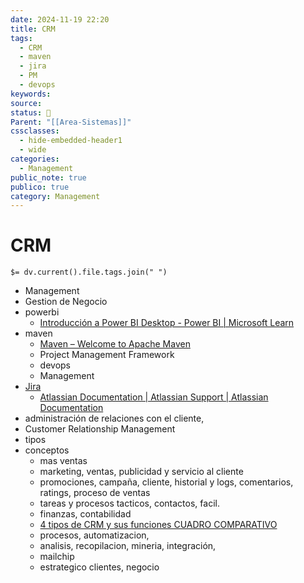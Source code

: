 ```yaml
---
date: 2024-11-19 22:20
title: CRM
tags:
  - CRM
  - maven
  - jira
  - PM
  - devops
keywords: 
source: 
status: 📌
Parent: "[[Area-Sistemas]]"
cssclasses:
  - hide-embedded-header1
  - wide
categories:
  - Management
public_note: true
publico: true
category: Management
---
```

# CRM
`$= dv.current().file.tags.join(" ")` 

- Management
- Gestion de Negocio
- powerbi 
	- [Introducción a Power BI Desktop - Power BI | Microsoft Learn](https://learn.microsoft.com/es-es/power-bi/fundamentals/desktop-getting-started)
- maven
	- [Maven – Welcome to Apache Maven](https://maven.apache.org/) 
	- Project Management Framework 
	- devops
	- Management
- [Jira](/management/jira/)
	- [Atlassian Documentation | Atlassian Support | Atlassian Documentation](https://confluence.atlassian.com/alldoc/atlassian-documentation-32243719.html) 
- administración de relaciones con el cliente,
- Customer Relationship Management
- tipos
- conceptos
	- mas ventas
	- marketing, ventas, publicidad y servicio al cliente 
	- promociones, campaña, cliente, historial y logs, comentarios, ratings, proceso de ventas
	- tareas y procesos tacticos, contactos, facil.
	- finanzas, contabilidad
	- [4 tipos de CRM y sus funciones CUADRO COMPARATIVO](https://www.zendesk.com.mx/blog/crm-estrategico/) 
	- procesos, automatizacion, 
	- analisis, recopilacion, mineria, integración, 
	- mailchip
	- estrategico clientes, negocio